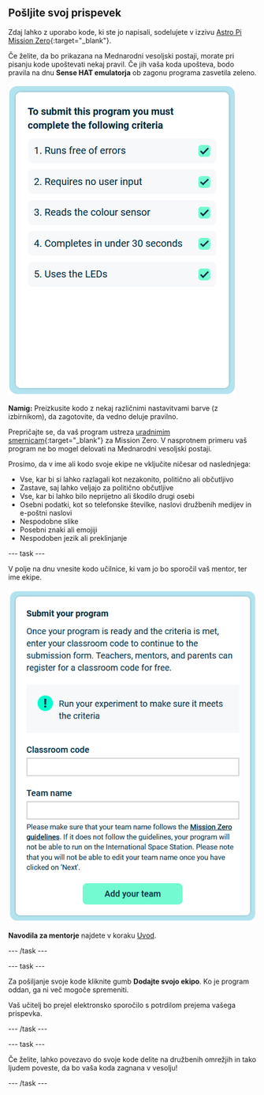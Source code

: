 ## Pošljite svoj prispevek

Zdaj lahko z uporabo kode, ki ste jo napisali, sodelujete v izzivu [Astro Pi Mission Zero](https://astro-pi.org/mission-zero){:target="_blank"}.

Če želite, da bo prikazana na Mednarodni vesoljski postaji, morate pri pisanju kode upoštevati nekaj pravil. Če jih vaša koda upošteva, bodo pravila na dnu **Sense HAT emulatorja** ob zagonu programa zasvetila zeleno.

![Stran Mission Zero, ki prikazuje kriterije za vnos.](images/rules.png)

**Namig:** Preizkusite kodo z nekaj različnimi nastavitvami barve (z izbirnikom), da zagotovite, da vedno deluje pravilno.

Prepričajte se, da vaš program ustreza [uradnimim smernicam](https://astro-pi.org/mission-zero/guidelines){:target="_blank"} za Mission Zero. V nasprotnem primeru vaš program ne bo mogel delovati na Mednarodni vesoljski postaji.

Prosimo, da v ime ali kodo svoje ekipe ne vključite ničesar od naslednjega:

+ Vse, kar bi si lahko razlagali kot nezakonito, politično ali občutljivo
+ Zastave, saj lahko veljajo za politično občutljive
+ Vse, kar bi lahko bilo neprijetno ali škodilo drugi osebi
+ Osebni podatki, kot so telefonske številke, naslovi družbenih medijev in e-poštni naslovi
+ Nespodobne slike
+ Posebni znaki ali emojiji
+ Nespodoben jezik ali preklinjanje

--- task ---

V polje na dnu vnesite kodo učilnice, ki vam jo bo sporočil vaš mentor, ter ime ekipe.

![Obrazec za oddajo kode učilnice in imena ekipe](images/submission.png)

**Navodila za mentorje** najdete v koraku [Uvod](https://projects.raspberrypi.org/sl-SI/projects/astro-pi-mission-zero/0).

--- /task ---

--- task ---

Za pošiljanje svoje kode kliknite gumb **Dodajte svojo ekipo**. Ko je program oddan, ga ni več mogoče spremeniti.

Vaš učitelj bo prejel elektronsko sporočilo s potrdilom prejema vašega prispevka.

--- /task ---

--- task ---

Če želite, lahko povezavo do svoje kode delite na družbenih omrežjih in tako ljudem poveste, da bo vaša koda zagnana v vesolju!

--- /task ---
